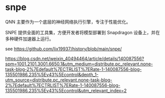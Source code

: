 # snpe  


QNN 主要作为一个底层的神经网络执行引擎，专注于性能优化。   

SNPE 提供全面的工具集，方便开发者将模型部署到 Snapdragon 设备上，并在多种硬件加速器上运行。


see https://github.com/lix19937/history/blob/main/snpe/    






https://blog.csdn.net/weixin_40494464/article/details/140087556?spm=1001.2101.3001.6650.1&utm_medium=distribute.pc_relevant.none-task-blog-2%7Edefault%7ECTRLIST%7ERate-1-140087556-blog-135501986.235%5Ev43%5Econtrol&depth_1-utm_source=distribute.pc_relevant.none-task-blog-2%7Edefault%7ECTRLIST%7ERate-1-140087556-blog-135501986.235%5Ev43%5Econtrol&utm_relevant_index=2
